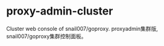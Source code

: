 # proxy-admin-cluster
Cluster web console of snail007/goproxy. proxyadmin集群版, snail007/goproxy集群控制面板。
